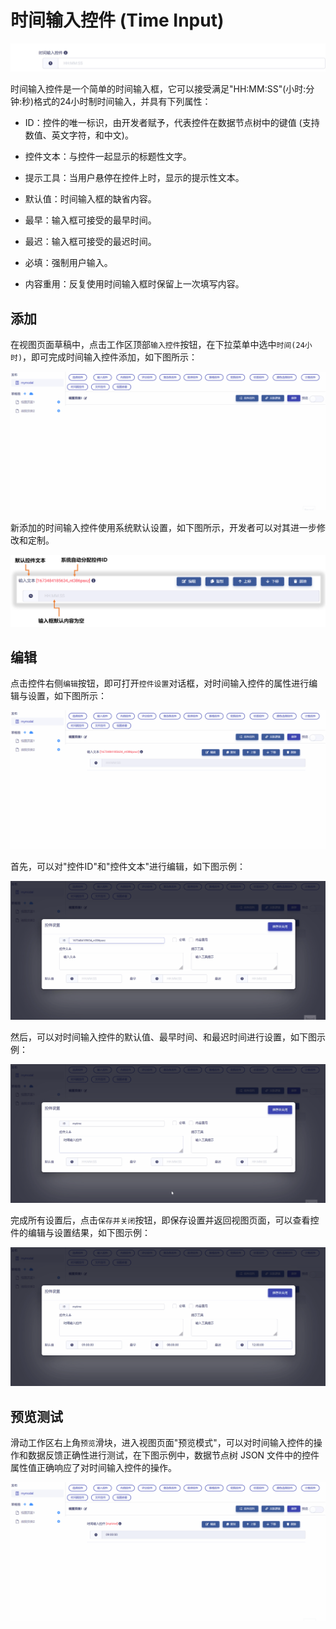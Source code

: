 # 时间输入控件 (Time Input)

![Matrix.OS](../../../../../media/os/tools/modelview/showtime.gif "时间输入控件")

时间输入控件是一个简单的时间输入框，它可以接受满足"HH:MM:SS"(小时:分钟:秒)格式的24小时制时间输入，并具有下列属性：

* ID：控件的唯一标识，由开发者赋予，代表控件在数据节点树中的键值 (支持数值、英文字符，和中文)。

* 控件文本：与控件一起显示的标题性文字。

* 提示工具：当用户悬停在控件上时，显示的提示性文本。

* 默认值：时间输入框的缺省内容。

* 最早：输入框可接受的最早时间。

* 最迟：输入框可接受的最迟时间。

* 必填：强制用户输入。

* 内容重用：反复使用时间输入框时保留上一次填写内容。

## 添加

在视图页面草稿中，点击工作区顶部`输入控件`按钮，在下拉菜单中选中`时间(24小时)`，即可完成时间输入控件添加，如下图所示：

![Matrix.OS](../../../../../media/os/tools/modelview/addtimeinput.gif "添加时间输入控件")

新添加的时间输入控件使用系统默认设置，如下图所示，开发者可以对其进一步修改和定制。

![Matrix.OS](../../../../../media/os/tools/modelview/addtimeinput.png "时间输入控件默认设置")

## 编辑

点击控件右侧`编辑`按钮，即可打开`控件设置`对话框，对时间输入控件的属性进行编辑与设置，如下图所示：

![Matrix.OS](../../../../../media/os/tools/modelview/edittimeinput1.gif "编辑时间输入控件 - 打开控件设置对话框")

首先，可以对"控件ID"和"控件文本"进行编辑，如下图示例：

![Matrix.OS](../../../../../media/os/tools/modelview/edittimeinput2.gif "编辑时间输入控件 - 控件ID与文本编辑")

然后，可以对时间输入控件的默认值、最早时间、和最迟时间进行设置，如下图示例：

![Matrix.OS](../../../../../media/os/tools/modelview/edittimeinput3.gif "编辑时间输入控件 - 设置默认、最早、最迟时间")

完成所有设置后，点击`保存并关闭`按钮，即保存设置并返回视图页面，可以查看控件的编辑与设置结果，如下图示例：

![Matrix.OS](../../../../../media/os/tools/modelview/edittimeinput4.gif "编辑时间输入控件 - 保存控件设置")

## 预览测试

滑动工作区右上角`预览`滑块，进入视图页面"预览模式"，可以对时间输入控件的操作和数据反馈正确性进行测试，在下图示例中，数据节点树 JSON 文件中的控件属性值正确响应了对时间输入控件的操作。

![Matrix.OS](../../../../../media/os/tools/modelview/testtimeinput.gif "测试时间输入控件")